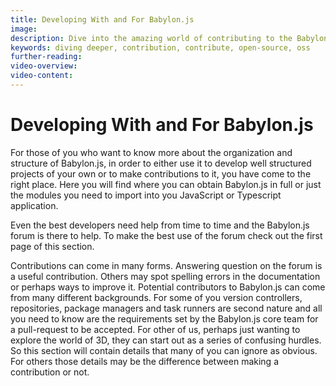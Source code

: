 ```yaml
---
title: Developing With and For Babylon.js
image:
description: Dive into the amazing world of contributing to the Babylon platform.
keywords: diving deeper, contribution, contribute, open-source, oss
further-reading:
video-overview:
video-content:
---
```


# Developing With and For Babylon.js

For those of you who want to know more about the organization and structure of Babylon.js, in order to either use it to develop well structured projects of your own or to make contributions to it, you have come to the right place. Here you will find where you can obtain Babylon.js in full or just the modules you need to import into you JavaScript or Typescript application.

Even the best developers need help from time to time and the Babylon.js forum is there to help. To make the best use of the forum check out the first page of this section.

Contributions can come in many forms. Answering question on the forum is a useful contribution. Others may spot spelling errors in the documentation or perhaps ways to improve it. Potential contributors to Babylon.js can come from many different backgrounds. For some of you version controllers, repositories, package managers and task runners are second nature and all you need to know are the requirements set by the Babylon.js core team for a pull-request to be accepted. For other of us, perhaps just wanting to explore the world of 3D, they can start out as a series of confusing hurdles. So this section will contain details that many of you can ignore as obvious. For others those details may be the difference between making a contribution or not.
